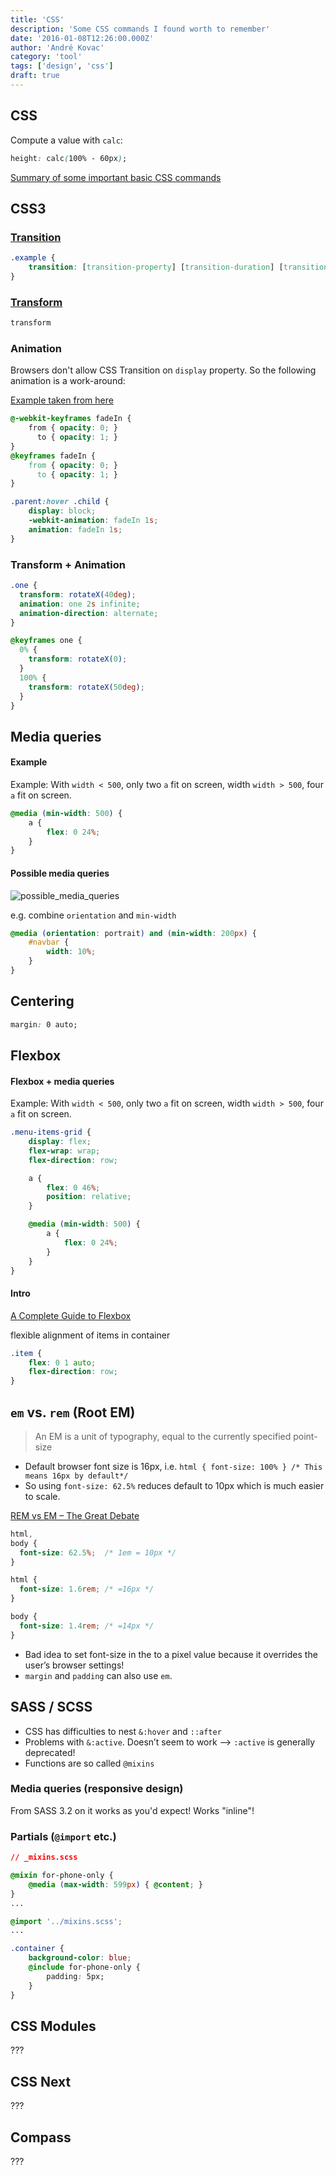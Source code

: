 ```yaml
---
title: 'CSS'
description: 'Some CSS commands I found worth to remember'
date: '2016-01-08T12:26:00.000Z'
author: 'André Kovac'
category: 'tool'
tags: ['design', 'css']
draft: true
---
```


## CSS

Compute a value with `calc`:

```css
height: calc(100% - 60px);
```

[Summary of some important basic CSS commands](./css_commands.pdf)

## CSS3

### [Transition](https://css-tricks.com/almanac/properties/t/transition/)

```css
.example {
    transition: [transition-property] [transition-duration] [transition-timing-function] [transition-delay];
}
```

### [Transform](https://css-tricks.com/almanac/properties/t/transform/)

```css
transform
```

### Animation

Browsers don't allow CSS Transition on `display` property. So the following animation is a work-around:

[Example taken from here](https://stackoverflow.com/questions/3331353/transitions-on-the-display-property#answer-9334132)

```css
@-webkit-keyframes fadeIn {
    from { opacity: 0; }
      to { opacity: 1; }
}
@keyframes fadeIn {
    from { opacity: 0; }
      to { opacity: 1; }
}
```

```css
.parent:hover .child {
    display: block;
    -webkit-animation: fadeIn 1s;
    animation: fadeIn 1s;
}
```

### Transform + Animation

```css
.one {
  transform: rotateX(40deg);
  animation: one 2s infinite;
  animation-direction: alternate;
}

@keyframes one {
  0% {
    transform: rotateX(0);
  }
  100% {
    transform: rotateX(50deg);
  }
}
```

## Media queries

#### Example

Example: With `width < 500`, only two `a` fit on screen, width `width > 500`, four `a` fit on screen.

```scss
@media (min-width: 500) {
	a {
		flex: 0 24%;
	}
}
```

#### Possible media queries

![possible_media_queries](img/possible_media_queries.png)

e.g. combine `orientation` and `min-width`

```scss
@media (orientation: portrait) and (min-width: 200px) {
	#navbar {
		width: 10%;
	}
}
```

## Centering

```css
margin: 0 auto;
```

## Flexbox

#### Flexbox + media queries

Example: With `width < 500`, only two `a` fit on screen, width `width > 500`, four `a` fit on screen.

```scss
.menu-items-grid {
	display: flex;
	flex-wrap: wrap;
	flex-direction: row;

	a {
		flex: 0 46%;
		position: relative;
	}

	@media (min-width: 500) {
		a {
			flex: 0 24%;
		}
	}
}
```

#### Intro

[A Complete Guide to Flexbox](https://css-tricks.com/snippets/css/a-guide-to-flexbox/)

flexible alignment of items in container

```css
.item {
	flex: 0 1 auto;
	flex-direction: row;
}
```

## `em` vs. `rem` (Root EM)

> An EM is a unit of typography, equal to the currently specified point-size

* Default browser font size is 16px, i.e. `html { font-size: 100% } /* This means 16px by default*/`
* So using `font-size: 62.5%` reduces default to 10px which is much easier to scale.

[REM vs EM – The Great Debate](https://zellwk.com/blog/rem-vs-em/)

```css
html,
body {
  font-size: 62.5%;  /* 1em = 10px */
}

html {
  font-size: 1.6rem; /* =16px */
}

body {
  font-size: 1.4rem; /* =14px */
}
```

* Bad idea to set font-size in the <html> to a pixel value because it overrides the user’s browser settings!
* `margin` and `padding` can also use `em`.

## SASS / SCSS

- CSS has difficulties to nest `&:hover` and `::after`
- Problems with `&:active`. Doesn’t seem to work —> `:active` is generally deprecated!
- Functions are so called `@mixins`

### Media queries (responsive design)

From SASS 3.2 on it works as you'd expect! Works "inline"!

### Partials (`@import` etc.)

```css
// _mixins.scss

@mixin for-phone-only {
    @media (max-width: 599px) { @content; }
}
...
```

```css
@import '../mixins.scss';
...

.container {
	background-color: blue;
	@include for-phone-only {
		padding: 5px;
	}
}
```

## CSS Modules

???


## CSS Next

???


## Compass

???